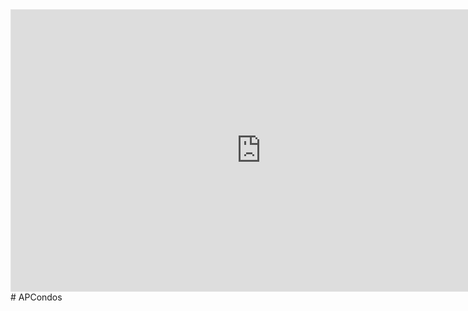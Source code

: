 <iframe style="border: 1px solid rgba(0, 0, 0, 0.1);" width="800" height="450" src="https://www.figma.com/embed?embed_host=share&url=https%3A%2F%2Fwww.figma.com%2Ffile%2FYzmfdGNaWeaeHU1fKjCKRK%2FUntitled%3Ftype%3Ddesign%26node-id%3D1%253A2%26mode%3Ddesign%26t%3DY9q0AYy6OhTQXrlx-1" allowfullscreen></iframe># APCondos
